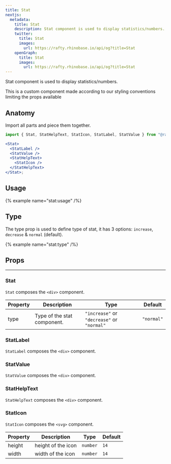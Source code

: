 ```yaml
---
title: Stat
nextjs:
  metadata:
    title: Stat
    description: Stat component is used to display statistics/numbers.
    twitter:
      title: Stat
      images:
        url: https://rafty.rhinobase.io/api/og?title=Stat
    openGraph:
      title: Stat
      images:
        url: https://rafty.rhinobase.io/api/og?title=Stat
---
```


Stat component is used to display statistics/numbers.

This is a custom component made according to our styling conventions limiting the props available

## Anatomy

Import all parts and piece them together.

```jsx
import { Stat, StatHelpText, StatIcon, StatLabel, StatValue } from "@rafty/ui";

<Stat>
  <StatLabel />
  <StatValue />
  <StatHelpText>
    <StatIcon />
  </StatHelpText>
</Stat>;
```

## Usage

{% example name="stat:usage" /%}

## Type

The type prop is used to define type of stat, it has 3 options: `increase`, `decrease` & `normal` (default).

{% example name="stat:type" /%}

## Props

---

### Stat

`Stat` composes the `<div>` component.

| Property | Description                 | Type                                       | Default    |
| -------- | --------------------------- | ------------------------------------------ | ---------- |
| type     | Type of the stat component. | `"increase"` or `"decrease"` or `"normal"` | `"normal"` |

### StatLabel

`StatLabel` composes the `<div>` component.

### StatValue

`StatValue` composes the `<div>` component.

### StatHelpText

`StatHelpText` composes the `<div>` component.

### StatIcon

`StatIcon` composes the `<svg>` component.

| Property | Description        | Type     | Default |
| -------- | ------------------ | -------- | ------- |
| height   | height of the icon | `number` | `14`    |
| width    | width of the icon  | `number` | `14`    |
